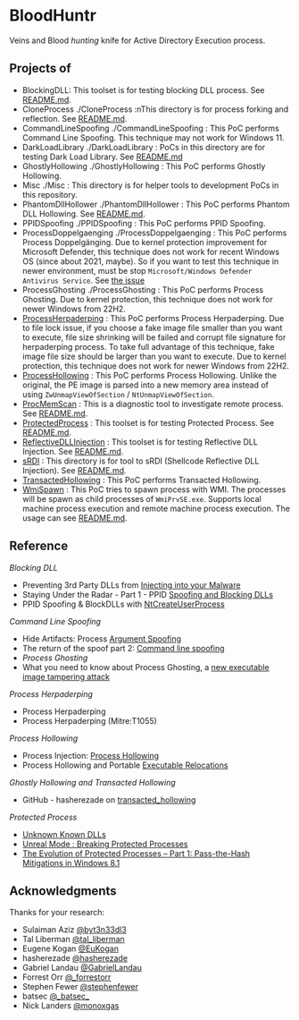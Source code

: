 # BloodHuntr
Veins and Blood *hunting* knife for Active Directory Execution process.

## Projects of

- BlockingDLL: This toolset is for testing blocking DLL process. See [README.md](./BlockingDLL/README.md).
- CloneProcess ./CloneProcess :nThis directory is for process forking and reflection. See [README.md](./CloneProcess/README.md).
- CommandLineSpoofing ./CommandLineSpoofing : This PoC performs Command Line Spoofing. This technique may not work for Windows 11.
- DarkLoadLibrary ./DarkLoadLibrary : PoCs in this directory are for testing Dark Load Library. See [README.md](./DarkLoadLibrary/README.md)
- GhostlyHollowing ./GhostlyHollowing : This PoC performs Ghostly Hollowing.
- Misc ./Misc : This directory is for helper tools to development PoCs in this repository.
- PhantomDllHollower ./PhantomDllHollower : This PoC performs Phantom DLL Hollowing. See [README.md](./PhantomDllHollower/README.md).
- PPIDSpoofing ./PPIDSpoofing : This PoC performs PPID Spoofing.
- ProcessDoppelgaenging ./ProcessDoppelgaenging : This PoC performs Process Doppelgänging. Due to kernel protection improvement for Microsoft Defender, this technique does not work for recent Windows OS (since about 2021, maybe). So if you want to test this technique in newer environment, must be stop `Microsoft/Windows Defender Antivirus Service`. See [the issue](#)
- ProcessGhosting ./ProcessGhosting : This PoC performs Process Ghosting. Due to kernel protection, this technique does not work for newer Windows from 22H2.
- [ProcessHerpaderping](./ProcessHerpaderping) : This PoC performs Process Herpaderping. Due to file lock issue, if you choose a fake image file smaller than you want to execute, file size shrinking will be failed and corrupt file signature for herpaderping process. To take full advantage of this technique, fake image file size should be larger than you want to execute. Due to kernel protection, this technique does not work for newer Windows from 22H2.
- [ProcessHollowing](./ProcessHollowing) : This PoC performs Process Hollowing. Unlike the original, the PE image is parsed into a new memory area instead of using `ZwUnmapViewOfSection` / `NtUnmapViewOfSection`.
- [ProcMemScan](./ProcMemScan) : This is a diagnostic tool to investigate remote process. See [README.md](./ProcMemScan/README.md).
- [ProtectedProcess](./ProtectedProcess) : This toolset is for testing Protected Process. See [README.md](./ProtectedProcess/README.md).
- [ReflectiveDLLInjection](./ReflectiveDLLInjection) : This toolset is for testing Reflective DLL Injection. See [README.md](./ReflectiveDLLInjection/README.md).
- [sRDI](./sRDI) : This directory is for tool to sRDI (Shellcode Reflective DLL Injection). See [README.md](./sRDI/README.md).
- [TransactedHollowing](./TransactedHollowing) : This PoC performs Transacted Hollowing.
- [WmiSpawn](./WmiSpawn) : This PoC tries to spawn process with WMI. The processes will be spawn as child processes of `WmiPrvSE.exe`. Supports local machine process execution and remote machine process execution. The usage can see [README.md](./WmiSpawn/README.md).

## Reference

*Blocking DLL*

- Preventing 3rd Party DLLs from [Injecting into your Malware](https://www.ired.team/offensive-security/defense-evasion/preventing-3rd-party-dlls-from-injecting-into-your-processes)
- Staying Under the Radar - Part 1 - PPID [Spoofing and Blocking DLLs](https://crypt0ace.github.io/posts/Staying-under-the-Radar/)
- PPID Spoofing & BlockDLLs with [NtCreateUserProcess](https://offensivedefence.co.uk/posts/ntcreateuserprocess/)

*Command Line Spoofing*

- Hide Artifacts: Process [Argument Spoofing](https://attack.mitre.org/techniques/T1564/010/)
- The return of the spoof part 2: [Command line spoofing](https://blog.nviso.eu/2020/02/04/the-return-of-the-spoof-part-2-command-line-spoofing/)
- *Process Ghosting*
- What you need to know about Process Ghosting, a [new executable image tampering attack](https://www.elastic.co/blog/process-ghosting-a-new-executable-image-tampering-attack)

*Process Herpaderping*

- Process Herpaderping
- Process Herpaderping (Mitre:T1055)


*Process Hollowing*
- Process Injection: [Process Hollowing](https://attack.mitre.org/techniques/T1055/012/)
- Process Hollowing and Portable [Executable Relocations](https://www.ired.team/offensive-security/code-injection-process-injection/process-hollowing-and-pe-image-relocations)


*Ghostly Hollowing and Transacted Hollowing*

- GitHub - hasherezade on [transacted_hollowing](https://github.com/hasherezade/transacted_hollowing)

*Protected Process*

- [Unknown Known DLLs](http://publications.alex-ionescu.com/Recon/Recon%202018%20-%20Unknown%20Known%20DLLs%20and%20other%20code%20integrity%20trust%20violations.pdf)
- [Unreal Mode : Breaking Protected Processes](https://www.nosuchcon.org/talks/2014/D3_05_Alex_ionescu_Breaking_protected_processes.pdf)
- [The Evolution of Protected Processes – Part 1: Pass-the-Hash Mitigations in Windows 8.1](https://www.crowdstrike.com/blog/evolution-protected-processes-part-1-pass-hash-mitigations-windows-81/)

## Acknowledgments

Thanks for your research:

- Sulaiman Aziz [@byt3n33dl3](https://x.com/byt3n33dl3)
- Tal Liberman [@tal_liberman](https://x.com/tal_liberman)
- Eugene Kogan [@EuKogan](https://x.com/EuKogan)
- hasherezade [@hasherezade](https://x.com/hasherezade)
- Gabriel Landau [@GabrielLandau](https://x.com/GabrielLandau)
- Forrest Orr [@_forrestorr](https://x.com/_forrestorr)
- Stephen Fewer [@stephenfewer](https://x.com/stephenfewer)
- batsec [@\_batsec\_](https://x.com/_batsec_)
- Nick Landers [@monoxgas](https://x.com/monoxgas)